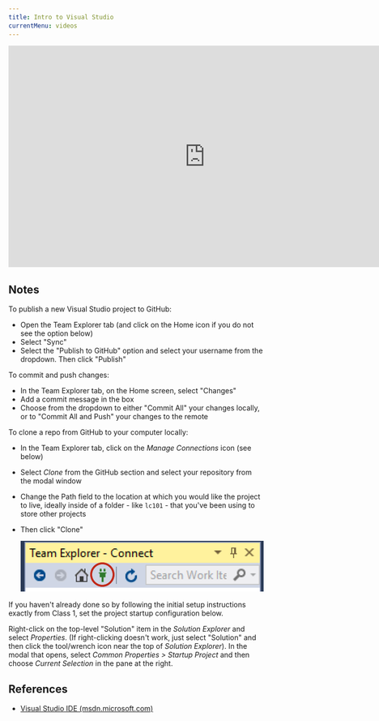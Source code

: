 ```yaml
---
title: Intro to Visual Studio
currentMenu: videos
---
```


<div class="youtube-wrapper"><iframe width="776" height="437" src="https://www.youtube-nocookie.com/embed/t5F4-7DYAhY?rel=0" frameborder="0" allowfullscreen></iframe></div>

## Notes

To publish a new Visual Studio project to GitHub:
* Open the Team Explorer tab (and click on the Home icon if you do not see the option below)
* Select "Sync"
* Select the "Publish to GitHub" option and select your username from the dropdown. Then click "Publish"

To commit and push changes:
* In the Team Explorer tab, on the Home screen, select "Changes"
* Add a commit message in the box
* Choose from the dropdown to either "Commit All" your changes locally, or to "Commit All and Push" your changes to the remote

To clone a repo from GitHub to your computer locally:
* In the Team Explorer tab, click on the *Manage Connections* icon (see below)
* Select *Clone* from the GitHub section and select your repository from the modal window
* Change the Path field to the location at which you would like the project to live, ideally inside of a folder - like `lc101` - that you've been using to store other projects
* Then click "Clone"

	![Manage Connections](../images/team-explorer-connections.png)
	
If you haven't already done so by following the initial setup instructions exactly from Class 1, set the project startup configuration below.

Right-click on the top-level "Solution" item in the *Solution Explorer* and select *Properties*. (If right-clicking doesn't work, just select "Solution" and then click the tool/wrench icon near the top of *Solution Explorer*). In the modal that opens, select *Common Properties > Startup Project* and then choose *Current Selection* in the pane at the right.

## References

- [Visual Studio IDE (msdn.microsoft.com)](https://msdn.microsoft.com/en-us/library/dn762121.aspx)
